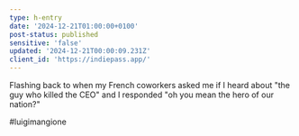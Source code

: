 ```yaml
---
type: h-entry
date: '2024-12-21T01:00:00+0100'
post-status: published
sensitive: 'false'
updated: '2024-12-21T00:00:09.231Z'
client_id: 'https://indiepass.app/'
---
```

Flashing back to when my French coworkers asked me if I heard about "the guy who killed the CEO" and I responded "oh you mean the hero of our nation?"

#luigimangione
